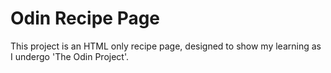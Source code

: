 # Odin Recipe Page
This project is an HTML only recipe page, designed to show my learning as I undergo 'The Odin Project'. 